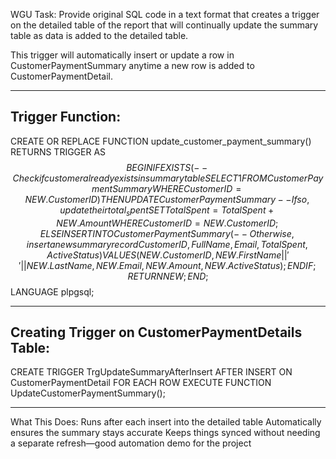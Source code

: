 WGU Task: Provide original SQL code in a text format that creates a trigger on the detailed table of the report that will continually update the summary table as data is added to the detailed table.

This trigger will automatically insert or update a row in CustomerPaymentSummary anytime a new row is added to CustomerPaymentDetail.

------------------------------------------------
Trigger Function:
------------------------------------------------
CREATE OR REPLACE FUNCTION update_customer_payment_summary()
RETURNS TRIGGER AS $$
BEGIN
    IF EXISTS (                                   -- Check if customer already exists in summary table
        SELECT 1 FROM CustomerPaymentSummary
        WHERE CustomerID = NEW.CustomerID
    ) THEN
        UPDATE CustomerPaymentSummary            -- If so, update their total_spent
        SET 
            TotalSpent = TotalSpent + NEW.Amount
        WHERE CustomerID = NEW.CustomerID;
    ELSE
        INSERT INTO CustomerPaymentSummary (     -- Otherwise, insert a new summary record
            CustomerID,
            FullName,
            Email,
            TotalSpent,
            ActiveStatus
        )
        VALUES (
            NEW.CustomerID,
            NEW.FirstName || ' ' || NEW.LastName,
            NEW.Email,
            NEW.Amount,
            NEW.ActiveStatus
        );
    END IF;
    RETURN NEW;
END;
$$ LANGUAGE plpgsql;

----------------------------------------------------
Creating Trigger on CustomerPaymentDetails Table:
----------------------------------------------------
CREATE TRIGGER TrgUpdateSummaryAfterInsert
AFTER INSERT ON CustomerPaymentDetail
FOR EACH ROW
EXECUTE FUNCTION UpdateCustomerPaymentSummary();

----------------------------------------------------


What This Does:
    Runs after each insert into the detailed table
    Automatically ensures the summary stays accurate
    Keeps things synced without needing a separate refresh—good automation demo for the project




